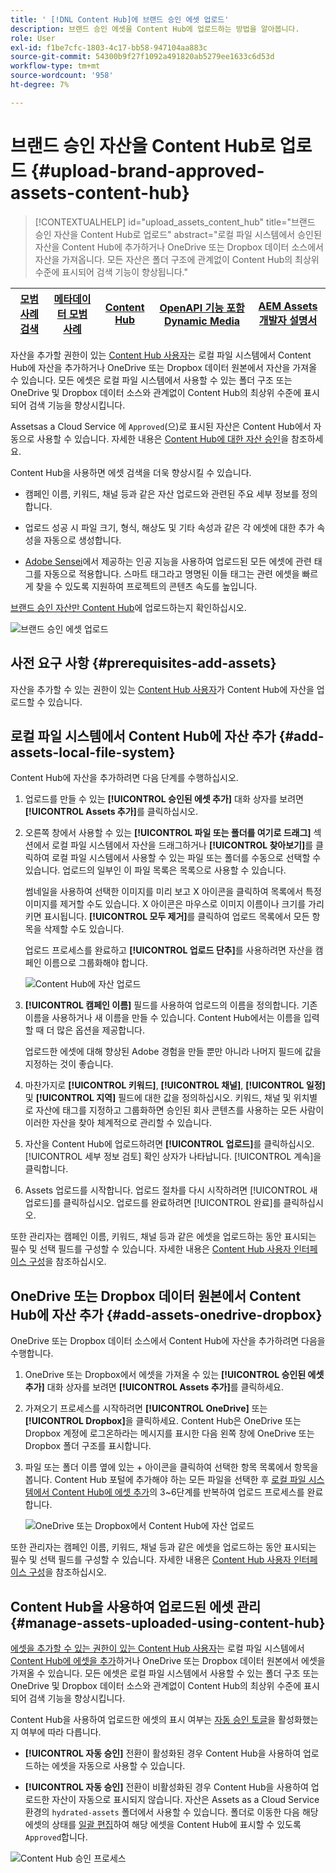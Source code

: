 ```yaml
---
title: ' [!DNL Content Hub]에 브랜드 승인 에셋 업로드'
description: 브랜드 승인 에셋을 Content Hub에 업로드하는 방법을 알아봅니다.
role: User
exl-id: f1be7cfc-1803-4c17-bb58-947104aa883c
source-git-commit: 54300b9f27f1092a491820ab5279ee1633c6d53d
workflow-type: tm+mt
source-wordcount: '958'
ht-degree: 7%

---
```


# 브랜드 승인 자산을 Content Hub로 업로드 {#upload-brand-approved-assets-content-hub}

>[!CONTEXTUALHELP]
>id="upload_assets_content_hub"
>title="브랜드 승인 자산을 Content Hub로 업로드"
>abstract="로컬 파일 시스템에서 승인된 자산을 Content Hub에 추가하거나 OneDrive 또는 Dropbox 데이터 소스에서 자산을 가져옵니다. 모든 자산은 폴더 구조에 관계없이 Content Hub의 최상위 수준에 표시되어 검색 기능이 향상됩니다."

| [모범 사례 검색](/help/assets/search-best-practices.md) | [메타데이터 모범 사례](/help/assets/metadata-best-practices.md) | [Content Hub](/help/assets/product-overview.md) | [OpenAPI 기능 포함 Dynamic Media](/help/assets/dynamic-media-open-apis-overview.md) | [AEM Assets 개발자 설명서](https://developer.adobe.com/experience-cloud/experience-manager-apis/) |
| ------------- | --------------------------- |---------|----|-----|

자산을 추가할 권한이 있는 [Content Hub 사용자](/help/assets/deploy-content-hub.md#onboard-content-hub-users-add-assets)는 로컬 파일 시스템에서 Content Hub에 자산을 추가하거나 OneDrive 또는 Dropbox 데이터 원본에서 자산을 가져올 수 있습니다. 모든 에셋은 로컬 파일 시스템에서 사용할 수 있는 폴더 구조 또는 OneDrive 및 Dropbox 데이터 소스와 관계없이 Content Hub의 최상위 수준에 표시되어 검색 기능을 향상시킵니다.

Assetsas a Cloud Service 에 `Approved`(으)로 표시된 자산은 Content Hub에서 자동으로 사용할 수 있습니다. 자세한 내용은 [Content Hub에 대한 자산 승인](/help/assets/approve-assets-content-hub.md)을 참조하세요.

Content Hub을 사용하면 에셋 검색을 더욱 향상시킬 수 있습니다.

* 캠페인 이름, 키워드, 채널 등과 같은 자산 업로드와 관련된 주요 세부 정보를 정의합니다.

* 업로드 성공 시 파일 크기, 형식, 해상도 및 기타 속성과 같은 각 에셋에 대한 추가 속성을 자동으로 생성합니다.

* [Adobe Sensei](https://www.adobe.com/kr/sensei.html)에서 제공하는 인공 지능을 사용하여 업로드된 모든 에셋에 관련 태그를 자동으로 적용합니다. 스마트 태그라고 명명된 이들 태그는 관련 에셋을 빠르게 찾을 수 있도록 지원하여 프로젝트의 콘텐츠 속도를 높입니다.

[브랜드 승인 자산만 Content Hub](/help/assets/approve-assets.md)에 업로드하는지 확인하십시오.

![브랜드 승인 에셋 업로드](assets/upload-brand-approved-assets.png)

## 사전 요구 사항 {#prerequisites-add-assets}

자산을 추가할 수 있는 권한이 있는 [Content Hub 사용자](/help/assets/deploy-content-hub.md#onboard-content-hub-users-add-assets)가 Content Hub에 자산을 업로드할 수 있습니다.

## 로컬 파일 시스템에서 Content Hub에 자산 추가 {#add-assets-local-file-system}

Content Hub에 자산을 추가하려면 다음 단계를 수행하십시오.

1. 업로드를 만들 수 있는 **[!UICONTROL 승인된 에셋 추가]** 대화 상자를 보려면 **[!UICONTROL Assets 추가]**&#x200B;를 클릭하십시오.

1. 오른쪽 창에서 사용할 수 있는 **[!UICONTROL 파일 또는 폴더를 여기로 드래그]** 섹션에서 로컬 파일 시스템에서 자산을 드래그하거나 **[!UICONTROL 찾아보기]**&#x200B;를 클릭하여 로컬 파일 시스템에서 사용할 수 있는 파일 또는 폴더를 수동으로 선택할 수 있습니다. 업로드의 일부인 이 파일 목록은 목록으로 사용할 수 있습니다.


   썸네일을 사용하여 선택한 이미지를 미리 보고 X 아이콘을 클릭하여 목록에서 특정 이미지를 제거할 수도 있습니다. X 아이콘은 마우스로 이미지 이름이나 크기를 가리키면 표시됩니다. **[!UICONTROL 모두 제거]**&#x200B;를 클릭하여 업로드 목록에서 모든 항목을 삭제할 수도 있습니다.

   업로드 프로세스를 완료하고 **[!UICONTROL 업로드 단추]**&#x200B;를 사용하려면 자산을 캠페인 이름으로 그룹화해야 합니다.

   ![Content Hub에 자산 업로드](assets/upload-assets-content-hub.png)

1. **[!UICONTROL 캠페인 이름]** 필드를 사용하여 업로드의 이름을 정의합니다. 기존 이름을 사용하거나 새 이름을 만들 수 있습니다. Content Hub에서는 이름을 입력할 때 더 많은 옵션을 제공합니다. <!--You can define multiple Campaign names for your upload. While you are typing a name, either click anywhere else within the dialog box or press the `,` (Comma) key to register the name.-->

   업로드한 에셋에 대해 향상된 Adobe 경험을 만들 뿐만 아니라 나머지 필드에 값을 지정하는 것이 좋습니다.

1. 마찬가지로 **[!UICONTROL 키워드]**, **[!UICONTROL 채널]**, **[!UICONTROL 일정]** 및 **[!UICONTROL 지역]** 필드에 대한 값을 정의하십시오. 키워드, 채널 및 위치별로 자산에 태그를 지정하고 그룹화하면 승인된 회사 콘텐츠를 사용하는 모든 사람이 이러한 자산을 찾아 체계적으로 관리할 수 있습니다.

1. 자산을 Content Hub에 업로드하려면 **[!UICONTROL 업로드]**&#x200B;를 클릭하십시오. [!UICONTROL 세부 정보 검토] 확인 상자가 나타납니다. [!UICONTROL 계속]을 클릭합니다.

1. Assets 업로드를 시작합니다. 업로드 절차를 다시 시작하려면 [!UICONTROL 새 업로드]를 클릭하십시오. 업로드를 완료하려면 [!UICONTROL 완료]를 클릭하십시오.

또한 관리자는 캠페인 이름, 키워드, 채널 등과 같은 에셋을 업로드하는 동안 표시되는 필수 및 선택 필드를 구성할 수 있습니다. 자세한 내용은 [Content Hub 사용자 인터페이스 구성](configure-content-hub-ui-options.md#configure-upload-options-content-hub)을 참조하십시오.


## OneDrive 또는 Dropbox 데이터 원본에서 Content Hub에 자산 추가 {#add-assets-onedrive-dropbox}

OneDrive 또는 Dropbox 데이터 소스에서 Content Hub에 자산을 추가하려면 다음을 수행합니다.

1. OneDrive 또는 Dropbox에서 에셋을 가져올 수 있는 **[!UICONTROL 승인된 에셋 추가]** 대화 상자를 보려면 **[!UICONTROL Assets 추가]**&#x200B;를 클릭하세요.

1. 가져오기 프로세스를 시작하려면 **[!UICONTROL OneDrive]** 또는 **[!UICONTROL Dropbox]**&#x200B;을 클릭하세요. Content Hub은 OneDrive 또는 Dropbox 계정에 로그온하라는 메시지를 표시한 다음 왼쪽 창에 OneDrive 또는 Dropbox 폴더 구조를 표시합니다.

1. 파일 또는 폴더 이름 옆에 있는 + 아이콘을 클릭하여 선택한 항목 목록에서 항목을 봅니다. Content Hub 포털에 추가해야 하는 모든 파일을 선택한 후 [로컬 파일 시스템에서 Content Hub에 에셋 추가](#add-assets-local-file-system)의 3~6단계를 반복하여 업로드 프로세스를 완료합니다.

   ![OneDrive 또는 Dropbox에서 Content Hub에 자산 업로드](assets/add-assets-onedrive-dropbox.png)

또한 관리자는 캠페인 이름, 키워드, 채널 등과 같은 에셋을 업로드하는 동안 표시되는 필수 및 선택 필드를 구성할 수 있습니다. 자세한 내용은 [Content Hub 사용자 인터페이스 구성](configure-content-hub-ui-options.md#configure-upload-options-content-hub)을 참조하십시오.

## Content Hub을 사용하여 업로드된 에셋 관리 {#manage-assets-uploaded-using-content-hub}

[에셋을 추가할 수 있는 권한이 있는 Content Hub 사용자](/help/assets/deploy-content-hub.md#onboard-content-hub-users-add-assets)는 로컬 파일 시스템에서 [Content Hub에 에셋을 추가](/help/assets/upload-brand-approved-assets.md)하거나 OneDrive 또는 Dropbox 데이터 원본에서 에셋을 가져올 수 있습니다. 모든 에셋은 로컬 파일 시스템에서 사용할 수 있는 폴더 구조 또는 OneDrive 및 Dropbox 데이터 소스와 관계없이 Content Hub의 최상위 수준에 표시되어 검색 기능을 향상시킵니다.

Content Hub을 사용하여 업로드한 에셋의 표시 여부는 [자동 승인 토글](/help/assets/configure-content-hub-ui-options.md#configure-import-options-content-hub)을 활성화했는지 여부에 따라 다릅니다.

* **[!UICONTROL 자동 승인]** 전환이 활성화된 경우 Content Hub을 사용하여 업로드하는 에셋을 자동으로 사용할 수 있습니다.

* **[!UICONTROL 자동 승인]** 전환이 비활성화된 경우 Content Hub을 사용하여 업로드한 자산이 자동으로 표시되지 않습니다. 자산은 Assets as a Cloud Service 환경의 `hydrated-assets` 폴더에서 사용할 수 있습니다. 폴더로 이동한 다음 해당 에셋의 상태를 [일괄 편집](#bulk-approve-assets-content-hub)하여 해당 에셋을 Content Hub에 표시할 수 있도록 `Approved`합니다.

![Content Hub 승인 프로세스](/help/assets/assets/content-hub-approval.png)

